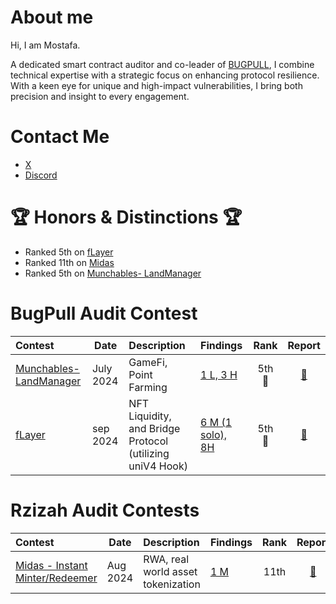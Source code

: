 # About me

Hi, I am Mostafa.

A dedicated smart contract auditor and co-leader of [BUGPULL](https://github.com/bugpull/audits), I combine technical expertise with a strategic focus on enhancing protocol resilience. With a keen eye for unique and high-impact vulnerabilities, I bring both precision and insight to every engagement.

# Contact Me

- [X](https://twitter.com/rzizah_)
- [Discord](https://discordapp.com/users/685836679252148336)

# 🏆 Honors & Distinctions 🏆


- Ranked 5th on [fLayer](https://audits.sherlock.xyz/contests/468/leaderboard)
- Ranked 11th on [Midas](https://audits.sherlock.xyz/contests/495/leaderboard)
- Ranked 5th on [Munchables- LandManager](https://code4rena.com/audits/2024-07-munchables)


# BugPull Audit Contest

| Contest                                                                    | Date      | Description                                               | Findings                                                                                   |  Rank  |                         Report                         |
| :------------------------------------------------------------------------- | --------- | :-------------------------------------------------------- | :----------------------------------------------------------------------------------------- | :----: | :----------------------------------------------------: |
| [Munchables- LandManager](https://code4rena.com/audits/2024-07-munchables) | July 2024 | GameFi, Point Farming                                     | [1 L, 3 H](https://github.com/bugpull/audits/blob/main/Contests/2024-07-munchables.md)     | 5th 🏅 | [📄](https://code4rena.com/reports/2024-07-munchables) |
| [fLayer](https://audits.sherlock.xyz/contests/468?filter=results)          | sep 2024  | NFT Liquidity, and Bridge Protocol (utilizing uniV4 Hook) | [6 M (1 solo), 8H](https://github.com/bugpull/audits/blob/main/Contests/2024-08-flayer.md) | 5th 🏅 | [📄](https://audits.sherlock.xyz/contests/468/report)  |


# Rzizah Audit Contests

| Contest                                                                     | Date     | Description                        | Findings                                                                                    | Rank |                        Report                         |
| :-------------------------------------------------------------------------- | -------- | :--------------------------------- | :------------------------------------------------------------------------------------------ | :--: | :---------------------------------------------------: |
| [Midas - Instant Minter/Redeemer](https://audits.sherlock.xyz/contests/495) | Aug 2024 | RWA, real world asset tokenization | [1 M](https://github.com/rzizah/audits/blob/main/Contests/2024-08-midas-minter-redeemer.md) | 11th | [📄](https://audits.sherlock.xyz/contests/495/report) |
